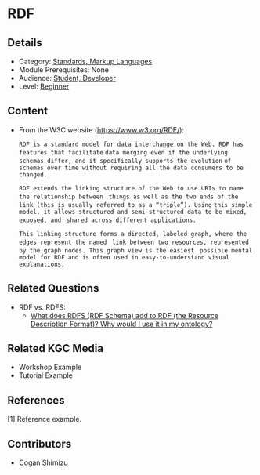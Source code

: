 # RDF
## Details
* Category: [Standards, Markup Languages](../categories/Standards,_Markup_Languages.md)
* Module Prerequisites: None
* Audience: [Student, Developer](../audiences/Student,_Developer.md)
* Level: [Beginner](../levels/Beginner.md)

## Content
* From the W3C website (https://www.w3.org/RDF/): 
 
    ```RDF is a standard model for data interchange on the Web. RDF has features that facilitate```
    ```data merging even if the underlying schemas differ, and it specifically supports the evolution```
    ```of schemas over time without requiring all the data consumers to be changed.```

    ```RDF extends the linking structure of the Web to use URIs to name the relationship between ```
    ```things as well as the two ends of the link (this is usually referred to as a “triple”). Using```
    ```this simple model, it allows structured and semi-structured data to be mixed, exposed, and ```
    ```shared across different applications.```

    ```This linking structure forms a directed, labeled graph, where the edges represent the named ```
    ```link between two resources, represented by the graph nodes. This graph view is the easiest ```
    ```possible mental model for RDF and is often used in easy-to-understand visual explanations.```

## Related Questions
* RDF vs. RDFS:
  * [What does RDFS (RDF Schema) add to RDF (the Resource Description Format)? Why would I use it in my ontology?](https://github.com/GlennClatworthy/kgc_discussion_group/wiki/Questions,-we-have-questions)

## Related KGC Media
* Workshop Example
* Tutorial Example

## References
[1] Reference example.

## Contributors
* Cogan Shimizu
